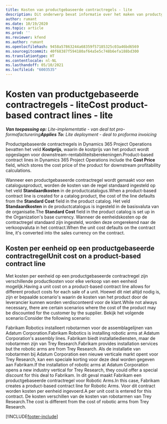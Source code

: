 ```yaml
---
title: Kosten van productgebaseerde contractregels - lite
description: Dit onderwerp bevat informatie over het maken van productgebaseerde contractregels.
author: rumant
ms.date: 10/19/2020
ms.topic: article
ms.prod: ''
ms.reviewer: kfend
ms.author: rumant
ms.openlocfilehash: 9458a57863244a68359f57185325c03a46bd6569
ms.sourcegitcommit: 40f68387f594180af64a5e5c748b6efa188bd300
ms.translationtype: HT
ms.contentlocale: nl-NL
ms.lasthandoff: 05/10/2021
ms.locfileid: "6003535"
---
```

# <a name="cost-product-based-contract-lines---lite"></a><span data-ttu-id="fd2fc-103">Kosten van productgebaseerde contractregels - lite</span><span class="sxs-lookup"><span data-stu-id="fd2fc-103">Cost product-based contract lines - lite</span></span>

<span data-ttu-id="fd2fc-104">_**Van toepassing op:** Lite-implementatie - van deal tot pro-formafacturering_</span><span class="sxs-lookup"><span data-stu-id="fd2fc-104">_**Applies To:** Lite deployment - deal to proforma invoicing_</span></span>


<span data-ttu-id="fd2fc-105">Productgebaseerde contractregels in Dynamics 365 Project Operations bevatten het veld **Kostprijs**, waarin de kostprijs van het product wordt opgeslagen voor downstream-rentabiliteitsberekeningen.</span><span class="sxs-lookup"><span data-stu-id="fd2fc-105">Product-based contract lines in Dynamics 365 Project Operations include the **Cost Price** field, which stores the cost price of the product for downstream profitability calculations.</span></span>

<span data-ttu-id="fd2fc-106">Wanneer een productgebaseerde contractregel wordt gemaakt voor een catalogusproduct, worden de kosten van de regel standaard ingesteld op het veld **Standaardkosten** in de productcatalogus.</span><span class="sxs-lookup"><span data-stu-id="fd2fc-106">When a product-based contract line is created for a catalog product, the cost of the line defaults from the **Standard Cost** field in the product catalog.</span></span> <span data-ttu-id="fd2fc-107">Het veld **Standaardkosten** in de productcatalogus is ingesteld in de basisvaluta van de organisatie.</span><span class="sxs-lookup"><span data-stu-id="fd2fc-107">The **Standard Cost** field in the product catalog is set up in the Organization's base currency.</span></span> <span data-ttu-id="fd2fc-108">Wanneer de eenheidskosten op de contractregel standaard zijn ingesteld, worden deze omgerekend naar de verkoopvaluta in het contract.</span><span class="sxs-lookup"><span data-stu-id="fd2fc-108">When the unit cost defaults on the contract line, it's converted into the sales currency on the contract.</span></span>

## <a name="unit-cost-on-a-product-based-contract-line"></a><span data-ttu-id="fd2fc-109">Kosten per eenheid op een productgebaseerde contractregel</span><span class="sxs-lookup"><span data-stu-id="fd2fc-109">Unit cost on a product-based contract line</span></span>

<span data-ttu-id="fd2fc-110">Met kosten per eenheid op een productgebaseerde contractregel zijn verschillende productkosten voor elke verkoop van een eenheid mogelijk.</span><span class="sxs-lookup"><span data-stu-id="fd2fc-110">Having a unit cost on a product-based contract line allows for different product costs for each sale of a unit.</span></span> <span data-ttu-id="fd2fc-111">Hoewel dit niet altijd nodig is, zijn er bepaalde scenario's waarin de kosten van het product door de leverancier kunnen worden verdisconteerd voor de klant.</span><span class="sxs-lookup"><span data-stu-id="fd2fc-111">While not always necessary, there are certain scenarios where the cost of the product may be discounted for the customer by the supplier.</span></span> <span data-ttu-id="fd2fc-112">Bekijk het volgende scenario:</span><span class="sxs-lookup"><span data-stu-id="fd2fc-112">Consider the following scenario:</span></span>

<span data-ttu-id="fd2fc-113">Fabrikam Robotics installeert robotarmen voor de assemblagelijnen van Adatum Corporation.</span><span class="sxs-lookup"><span data-stu-id="fd2fc-113">Fabrikam Robotics is installing robotic arms at Adatum Corporation's assembly lines.</span></span> <span data-ttu-id="fd2fc-114">Fabrikam biedt installatiediensten, maar de robotarmen zijn van Trey Research.</span><span class="sxs-lookup"><span data-stu-id="fd2fc-114">Fabrikam provides installation services but the robotic arms are from Trey Research.</span></span> <span data-ttu-id="fd2fc-115">Als de installatie van robotarmen bij Adatum Corporation een nieuwe verticale markt opent voor Trey Research, kan een speciale korting voor deze deal worden gegeven aan Fabrikam.</span><span class="sxs-lookup"><span data-stu-id="fd2fc-115">If the installation of robotic arms at Adatum Corporation opens a new industry vertical for Trey Research, they could offer a special discount for this deal to Fabrikam.</span></span> <span data-ttu-id="fd2fc-116">In dit geval maakt Fabrikam een productgebaseerde contractregel voor Robotic Arms.</span><span class="sxs-lookup"><span data-stu-id="fd2fc-116">In this case, Fabrikam creates a product-based contract line for Robotic Arms.</span></span> <span data-ttu-id="fd2fc-117">Voor dit contract worden kosten per eenheid ingevoerd.</span><span class="sxs-lookup"><span data-stu-id="fd2fc-117">A per unit cost is entered for this contract.</span></span> <span data-ttu-id="fd2fc-118">De kosten verschillen van de kosten van robotarmen van Trey Research.</span><span class="sxs-lookup"><span data-stu-id="fd2fc-118">The cost is different from the cost of robotic arms from Trey Research.</span></span>


[!INCLUDE[footer-include](../../includes/footer-banner.md)]